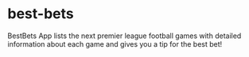 # best-bets
BestBets App lists the next premier league football games with detailed information about each game and gives you a tip for the best bet!
